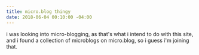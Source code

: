 ```yaml
---
title: micro.blog thingy
date: 2018-06-04 00:10:00 -04:00
---
```


i was looking into micro-blogging, as that's what i intend to do with this site, and i found a collection of microblogs on micro.blog, so i guess i'm joining that. 